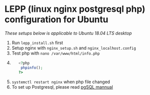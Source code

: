 # LEPP (linux nginx postgresql php) configuration for Ubuntu
_These setups below is applicable to Ubuntu 18.04 LTS desktop_

1. Run `lepp_install.sh` first
2. Setup nginx with `nginx_setup.sh` and `nginx_localhost.config`
3. Test php with `nano /var/www/html/info.php`
   <br />
4.  ```php
       <?php
        phpinfo();
       ?>
    ```
5. `systemctl restart nginx` when  php file changed
6. To set up Postgresql, please read [pgSQL mannual](../../pgSQL)